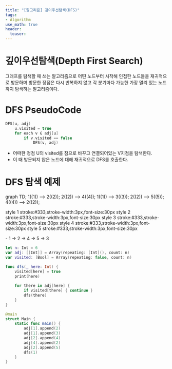 ```yaml
---
title: "[알고리즘] 깊이우선탐색(DFS)"
tags: 
- Algorithm
use_math: true
header: 
  teaser: 
---
```


# 깊이우선탐색(Depth First Search)
그래프를 탐색할 때 쓰는 알고리즘으로 어떤 노드부터 시작해 인접한 노드들을 재귀적으로 방문하며 방문한 정점은 다시 반복하지 않고 각 분기마다 가능한 가장 멀리 있는 노드까지 탐색하는 알고리즘이다.

# DFS PseudoCode
```c++
DFS(u, adj)
    u.visited = true
    for each v ∈ adj[u]
        if v.visited == false
            DFS(v, adj)
```
- 어떠한 정점 U의 visited를 참으로 바꾸고 연결되어있는 V지점을 탐색한다.
- 이 때 방문되지 않은 노드에 대해 재귀적으로 DFS를 호출한다.  

# DFS 탐색 예제  
<div class="mermaid">
graph TD;
    1((1)) --> 2((2));
    2((2)) --> 4((4));
    1((1)) --> 3((3));
    2((2)) --> 5((5));
    4((4)) --> 2((2));

style 1 stroke:#333,stroke-width:3px,font-size:30px
style 2 stroke:#333,stroke-width:3px,font-size:30px
style 3 stroke:#333,stroke-width:3px,font-size:30px
style 4 stroke:#333,stroke-width:3px,font-size:30px
style 5 stroke:#333,stroke-width:3px,font-size:30px
</div>
- 1 -> 2 -> 4 -> 5 -> 3

```swift
let n: Int = 6
var adj: [[Int]] = Array(repeating: [Int](), count: n)
var visited: [Bool] = Array(repeating: false, count: n)

func dfs(_ here: Int) {
    visited[here] = true
    print(here)
    
    for there in adj[here] {
        if visited[there] { continue }
        dfs(there)
    }
}

@main
struct Main {
    static func main() {
        adj[1].append(2)
        adj[1].append(3)
        adj[2].append(4)
        adj[4].append(2)
        adj[2].append(5)
        dfs(1)
    }
}
```